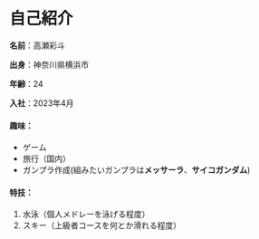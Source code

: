 # 自己紹介
**名前**：高瀬彩斗

**出身**：神奈川県横浜市

**年齢**：24

**入社**：2023年4月

#### 趣味：
- ゲーム
- 旅行（国内）
- ガンプラ作成(組みたいガンプラは**メッサーラ**、**サイコガンダム**)

#### 特技：
1. 水泳（個人メドレーを泳げる程度）
2. スキー（上級者コースを何とか滑れる程度）